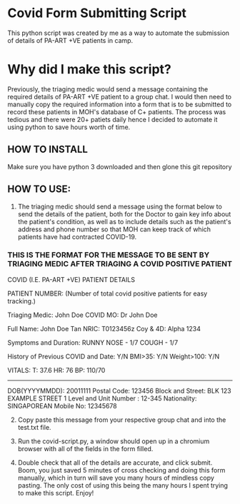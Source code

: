 # Covid Form Submitting Script

This python script was created by me as a way to automate the
submission of details of PA-ART +VE patients in camp.

# Why did I make this script?

Previously, the triaging medic would send a message containing the required details of
PA-ART +VE patient to a group chat. I would then need to manually copy the required information
into a form that is to be submitted to record these patients in MOH's database of C+ patients.
The process was tedious and there were 20+ patiets daily hence I decided to automate it using python
to save hours worth of time.

## HOW TO INSTALL

Make sure you have python 3 downloaded and then glone this git repository

## HOW TO USE:

1. The triaging medic should send a message using the format below to send the details of the
   patient, both for the Doctor to gain key info about the patient's condition, as well as to include
   details such as the patient's address and phone number so that MOH can keep track of which
   patients have had contracted COVID-19.

### THIS IS THE FORMAT FOR THE MESSAGE TO BE SENT BY TRIAGING MEDIC AFTER TRIAGING A COVID POSITIVE PATIENT

COVID (I.E. PA-ART +VE) PATIENT DETAILS

PATIENT NUMBER: (Number of total covid positive patients for easy tracking.)

Triaging Medic: John Doe
COVID MO: Dr John Doe

Full Name: John Doe Tan
NRIC: T0123456z
Coy & 4D: Alpha 1234

Symptoms and Duration:
RUNNY NOSE - 1/7
COUGH - 1/7

History of Previous COVID and Date: Y/N
BMI>35: Y/N
Weight>100: Y/N

VITALS:
T: 37.6
HR: 76
BP: 110/70

-----------
DOB(YYYYMMDD): 20011111
Postal Code: 123456
Block and Street: BLK 123 EXAMPLE STREET 1
Level and Unit Number : 12-345
Nationality: SINGAPOREAN
Mobile No: 12345678

2. Copy paste this message from your respective group chat and into the test.txt
   file.

3. Run the covid-script.py, a window should open up in a chromium browser with all
   of the fields in the form filled.

4. Double check that all of the details are accurate, and click submit. Boom,
   you just saved 5 minutes of cross checking and doing this form manually, which in turn
   will save you many hours of mindless copy pasting. The only cost of using this being
   the many hours I spent trying to make this script. Enjoy!
